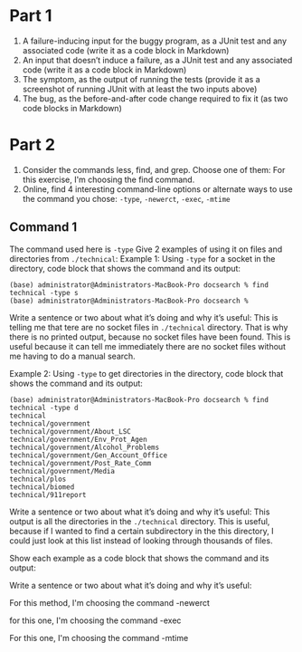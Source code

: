 # Part 1
1. A failure-inducing input for the buggy program, as a JUnit test and any associated code (write it as a code block in Markdown)
2. An input that doesn’t induce a failure, as a JUnit test and any associated code (write it as a code block in Markdown)
3. The symptom, as the output of running the tests (provide it as a screenshot of running JUnit with at least the two inputs above)
4. The bug, as the before-and-after code change required to fix it (as two code blocks in Markdown)

# Part 2
1. Consider the commands less, find, and grep. Choose one of them: For this exercise, I'm choosing the find command.
2. Online, find 4 interesting command-line options or alternate ways to use the command you chose: `-type`, `-newerct`, `-exec`, `-mtime`

## Command 1
The command used here is `-type`
Give 2 examples of using it on files and directories from `./technical`:
Example 1: Using `-type` for a socket in the directory, code block that shows the command and its output:

```
(base) administrator@Administrators-MacBook-Pro docsearch % find technical -type s
(base) administrator@Administrators-MacBook-Pro docsearch %
```

Write a sentence or two about what it’s doing and why it’s useful: This is telling me that tere are no socket files in `./technical` directory. That is why there is no printed output, because no socket files have been found. This is useful because it can tell me immediately there are no socket files without me having to do a manual search.

Example 2: Using `-type` to get directories in the directory, code block that shows the command and its output:
```
(base) administrator@Administrators-MacBook-Pro docsearch % find technical -type d
technical
technical/government
technical/government/About_LSC
technical/government/Env_Prot_Agen
technical/government/Alcohol_Problems
technical/government/Gen_Account_Office
technical/government/Post_Rate_Comm
technical/government/Media
technical/plos
technical/biomed
technical/911report
```
Write a sentence or two about what it’s doing and why it’s useful: This output is all the directories in the `./technical` directory. This is useful, because if I wanted to find a certain subdirectory in the this directory, I could just look at this list instead of looking through thousands of files.


Show each example as a code block that shows the command and its output:

Write a sentence or two about what it’s doing and why it’s useful:

For this method, I'm choosing the command -newerct

for this one, I'm choosing the command -exec

For this one, I'm choosing the command -mtime


